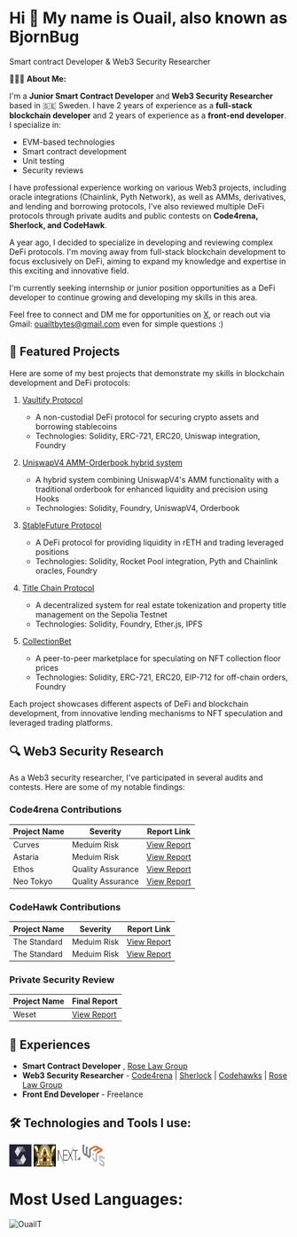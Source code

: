 <h1>Hi 👋 My name is Ouail, also known as BjornBug </h1>

Smart contract Developer & Web3 Security Researcher


👨🏻‍💻 **About Me:**

I'm a **Junior Smart Contract Developer** and **Web3 Security Researcher** based in 🇸🇪 Sweden. I have 2 years of experience as a **full-stack blockchain developer** and 2 years of experience as a **front-end developer**. I specialize in:

- EVM-based technologies
- Smart contract development
- Unit testing
- Security reviews

I have professional experience working on various Web3 projects, including oracle integrations (Chainlink, Pyth Network), as well as AMMs, derivatives, and lending and borrowing protocols, I've also reviewed multiple DeFi protocols through private audits and public contests on **Code4rena, Sherlock, and CodeHawk**.

A year ago, I decided to specialize in developing and reviewing complex DeFi protocols. I'm moving away from full-stack blockchain development to focus exclusively on DeFi, aiming to expand my knowledge and expertise in this exciting and innovative field.

I'm currently seeking internship or junior position opportunities as a DeFi developer to continue growing and developing my skills in this area. 

Feel free to connect and DM me for opportunities on [X](https://x.com/Bjorn_Bug), or reach out via Gmail: ouailtbytes@gmail.com even for simple questions :)

## 🚀 Featured Projects

Here are some of my best projects that demonstrate my skills in blockchain development and DeFi protocols:

1. [Vaultify Protocol](https://github.com/OuailT/Vaultify_Protocol)
   - A non-custodial DeFi protocol for securing crypto assets and borrowing stablecoins
   - Technologies: Solidity, ERC-721, ERC20, Uniswap integration, Foundry
   
2. [UniswapV4 AMM-Orderbook hybrid system](https://github.com/OuailT/UniswapV4Hook_Orderbook/tree/master)
   - A hybrid system combining UniswapV4's AMM functionality with a traditional orderbook for enhanced liquidity and precision using Hooks
   - Technologies: Solidity, Foundry, UniswapV4, Orderbook
     
3. [StableFuture Protocol](https://github.com/OuailT/StableFutureProtocol)
   - A DeFi protocol for providing liquidity in rETH and trading leveraged positions
   - Technologies: Solidity, Rocket Pool integration, Pyth and Chainlink oracles, Foundry
     
4. [Title Chain Protocol](https://github.com/OuailT/TitleChain_Decentralized_Property_Ledger)
   - A decentralized system for real estate tokenization and property title management on the Sepolia Testnet
   - Technologies: Solidity, Foundry, Ether.js, IPFS

5. [CollectionBet](https://github.com/OuailT/CollectionBet)
   - A peer-to-peer marketplace for speculating on NFT collection floor prices
   - Technologies: Solidity, ERC-721, ERC20, EIP-712 for off-chain orders, Foundry

Each project showcases different aspects of DeFi and blockchain development, from innovative lending mechanisms to NFT speculation and leveraged trading platforms.

## 🔍 Web3 Security Research

As a Web3 security researcher, I've participated in several audits and contests. Here are some of my notable findings:

### Code4rena Contributions

| Project Name | Severity | Report Link |
|--------------|----------|-------------|
| Curves | Meduim Risk | [View Report](https://github.com/code-423n4/2024-01-curves-findings/issues/48) |
| Astaria | Meduim Risk | [View Report](https://github.com/code-423n4/2023-01-astaria-findings/issues/51) |
| Ethos | Quality Assurance | [View Report](https://github.com/code-423n4/2023-02-ethos-findings/issues/786) |
| Neo Tokyo | Quality Assurance | [View Report](https://github.com/code-423n4/2023-03-neotokyo-findings/issues/391) |

### CodeHawk Contributions

| Project Name | Severity | Report Link |
|--------------|----------|-------------|
| The Standard | Meduim Risk | [View Report](https://codehawks.cyfrin.io/c/2023-12-the-standard/s/1306) |
| The Standard | Meduim Risk | [View Report](https://codehawks.cyfrin.io/c/2023-12-the-standard/s/1276) |

### Private Security Review
| Project Name | Final Report | 
|--------------|----------|
| Weset | [View Report](https://github.com/OuailT/Weset-Audit-Report) |

## 💼 Experiences

- **Smart Contract Developer** , [Rose Law Group](https://www.roselawgroup.com/)
- **Web3 Security Researcher** - [Code4rena](https://code4rena.com/@Bjorn_bug) | [Sherlock](https://audits.sherlock.xyz/) | [Codehawks](https://www.codehawks.com/) | [Rose Law Group](https://www.roselawgroup.com/)
- **Front End Developer** - Freelance

## 🛠️ Technologies and Tools I use:

<p align="left">
<img src="./src/solidity-logo.png" alt="solidity" width="40" height="40"/>
<img src="./src/foundry-logo.png" alt="foundry" width="40" height="40"/>
<img src="./src/next-logo.png" alt="typescript" width="40" height="40"/>
<img src="./src/web3js-logo.png" alt="javascript" width="40" height="40"/>
</p>

# Most Used Languages:

<p><img width="50%" height="40%" src="https://github-readme-stats.vercel.app/api/top-langs?username=OuailT&theme=neon&hide_border=true&show_icons=true&locale=en&layout=compact" alt="OuailT" /></p>
